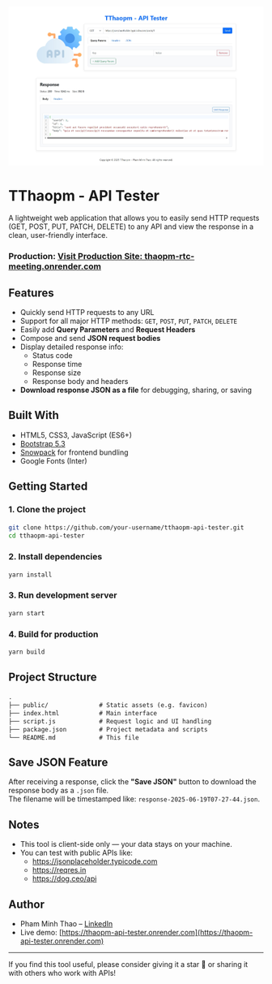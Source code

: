 ![App UI](TThaopmAPI.png)

# TThaopm - API Tester

A lightweight web application that allows you to easily send HTTP requests (GET, POST, PUT, PATCH, DELETE) to any API and view the response in a clean, user-friendly interface.

### Production: [Visit Production Site: thaopm-rtc-meeting.onrender.com](https://thaopm-rtc-meeting.onrender.com)

## Features

- Quickly send HTTP requests to any URL
- Support for all major HTTP methods: `GET`, `POST`, `PUT`, `PATCH`, `DELETE`
- Easily add **Query Parameters** and **Request Headers**
- Compose and send **JSON request bodies**
- Display detailed response info:
  -  Status code
  -  Response time
  -  Response size
  -  Response body and headers
- **Download response JSON as a file** for debugging, sharing, or saving

## Built With

- HTML5, CSS3, JavaScript (ES6+)
- [Bootstrap 5.3](https://getbootstrap.com/)
- [Snowpack](https://www.snowpack.dev/) for frontend bundling
- Google Fonts (Inter)

## Getting Started

### 1. Clone the project

```bash
git clone https://github.com/your-username/tthaopm-api-tester.git
cd tthaopm-api-tester
```

### 2. Install dependencies

```bash
yarn install
```

### 3. Run development server

```bash
yarn start
```

### 4. Build for production

```bash
yarn build
```

## Project Structure

```
.
├── public/              # Static assets (e.g. favicon)
├── index.html           # Main interface
├── script.js            # Request logic and UI handling
├── package.json         # Project metadata and scripts
└── README.md            # This file
```

## Save JSON Feature

After receiving a response, click the **"Save JSON"** button to download the response body as a `.json` file.  
The filename will be timestamped like: `response-2025-06-19T07-27-44.json`.

## Notes

- This tool is client-side only — your data stays on your machine.
- You can test with public APIs like:
  - https://jsonplaceholder.typicode.com
  - https://reqres.in
  - https://dog.ceo/api

## Author

- Pham Minh Thao – [LinkedIn](https://www.linkedin.com/in/mtpe-minhthaopham/)
- Live demo: [https://thaopm-api-tester.onrender.com](https://thaopm-api-tester.onrender.com)

---

If you find this tool useful, please consider giving it a star 🌟 or sharing it with others who work with APIs!
